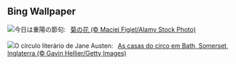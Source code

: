 ## Bing Wallpaper
![](https://www.bing.com/th?id=OHR.DoubleNinth2023_JA-JP8635175549_UHD.jpg&w=1000)今日は重陽の節句:&nbsp;&ensp;[菊の花 (© Maciej Figiel/Alamy Stock Photo)](https://www.bing.com/th?id=OHR.DoubleNinth2023_JA-JP8635175549_UHD.jpg)
<br><br/>
![](https://www.bing.com/th?id=OHR.BathCircus_PT-BR8962736983_UHD.jpg&w=1000)O círculo literário de Jane Austen:&nbsp;&ensp;[As casas do circo em Bath, Somerset, Inglaterra (© Gavin Hellier/Getty Images)](https://www.bing.com/th?id=OHR.BathCircus_PT-BR8962736983_UHD.jpg)
<br><br/>
